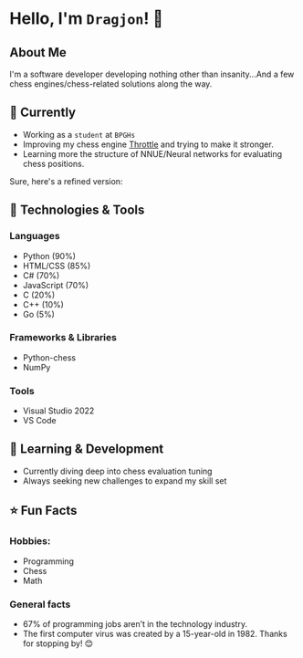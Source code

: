 # Hello, I'm ```Dragjon```! 👋

## About Me
I'm a software developer developing nothing other than insanity...And a few chess engines/chess-related solutions along the way. 
## 💼 Currently
- Working as a ```student``` at ```BPGHs```
- Improving my chess engine <a href="https://github.com/Dragjon/Throttle">Throttle</a> and trying to make it stronger.
- Learning more the structure of NNUE/Neural networks for evaluating chess positions.

Sure, here's a refined version:

## 🔧 Technologies & Tools

### **Languages**
- Python (90%)
- HTML/CSS (85%)
- C# (70%)
- JavaScript (70%)
- C (20%)
- C++ (10%)
- Go (5%)

### **Frameworks & Libraries**
- Python-chess
- NumPy

### **Tools**
- Visual Studio 2022
- VS Code

## 🌱 Learning & Development
- Currently diving deep into chess evaluation tuning
- Always seeking new challenges to expand my skill set

## ⭐ Fun Facts
### **Hobbies**: 
- Programming
- Chess
- Math

### **General facts**
- 67% of programming jobs aren’t in the technology industry.
- The first computer virus was created by a 15-year-old in 1982.
Thanks for stopping by! 😊
